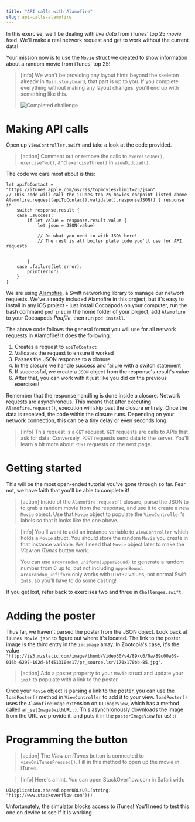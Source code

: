 ```yaml
---
title: "API calls with Alamofire"
slug: api-calls-alamofire
---
```


In this exercise, we'll be dealing with _live data_ from iTunes' top 25 _movie_ feed. We'll make a real network request and get to work without the current data!

Your mission now is to use the `Movie` struct we created to show information about a random movie from iTunes' top 25!

> [info]
> We won't be providing any layout hints beyond the skeleton already in `Main.storyboard`, that part is up to you. If you complete everything without making any layout changes, you'll end up with something like this.
>
> ![Completed challenge](./basic_completion.png)

# Making API calls

Open up `ViewController.swift` and take a look at the code provided.

> [action]
> Comment out or remove the calls to `exerciseOne()`, `exerciseTwo()`, and `exerciseThree()` in `viewDidLoad()`.

The code we care most about is this:

```
let apiToContact = "https://itunes.apple.com/us/rss/topmovies/limit=25/json"
// This code will call the iTunes top 25 movies endpoint listed above
Alamofire.request(apiToContact).validate().responseJSON() { response in
    switch response.result {
    case .success:
        if let value = response.result.value {
            let json = JSON(value)

            // Do what you need to with JSON here!
            // The rest is all boiler plate code you'll use for API requests


        }
    case .failure(let error):
        print(error)
    }
}
```

We are using [Alamofire](https://github.com/Alamofire/Alamofire), a Swift networking library to manage our network requests. We've already included Alamofire in this project, but it's easy to install in any iOS project - just install Cocoapods on your computer, run the bash command `pod init` in the home folder of your project, add `Alamofire` to your Cocoapods *Podfile*, then run `pod install`.

The above code follows the general format you will use for all network requests in Alamofire! It does the following:

1. Creates a request to `apiToContact`
1. Validates the request to ensure it worked
1. Passes the JSON response to a closure
1. In the closure we handle success and failure with a switch statement
1. If successful, we create a `JSON` object from the response's result's value
1. After that, you can work with it just like you did on the previous exercises!

Remember that the response handling is done inside a closure. Network requests are asynchronous. This means that after executing `Alamofire.request()`, execution will skip past the closure entirely. Once the data is received, the code within the closure runs. Depending on your network connection, this can be a tiny delay or even seconds long.

> [info]
> This request is a `GET` request. `GET` requests are calls to APIs that ask for data. Conversely, `POST` requests send data to the server. You'll learn a bit more about `POST` requests on the next page.

# Getting started

This will be the most open-ended tutorial you've gone through so far. Fear not, we have faith that you'll be able to complete it!

> [action]
> Inside of the `Alamofire.request()` closure, parse the JSON to to grab a random movie from the response, and use it to create a new `Movie` object. Use that `Movie` object to populate the `ViewController`'s labels so that it looks like the one above.

<!-- html comment to break boxes -->

> [info]
>  You'll want to add an instance variable to `ViewController` which holds a `Movie` struct. You should store the random `Movie` you create in that instance variable. We'll need that `Movie` object later to make the _View on iTunes_ button work.
>
> You can use `arc4random_uniform(upperBound)` to generate a random number from 0 up to, but not including `upperBound`. `arc4random_unfiform` only works with `UInt32` values, not normal Swift `Int`s, so you'll have to do some casting!

If you get lost, refer back to exercises two and three in `Challenges.swift`.

# Adding the poster

Thus far, we haven't parsed the poster from the JSON object. Look back at `iTunes Movie.json` to figure out where it's located. The link to the poster image is the third entry in the `im:image` array. In Zootopia's case, it's the value `"http://is3.mzstatic.com/image/thumb/Video30/v4/89/c0/0a/89c00a09-016b-6297-102d-6f451310ee17/pr_source.lsr/170x170bb-85.jpg"`.

> [action]
> Add a poster property to your `Movie` struct and update your `init` to populate with a link to the poster.

Once your `Movie` object is parsing a link to the poster, you can use the `loadPoster()` method in `ViewController` to add it to your view. `loadPoster()` uses the `AlamofireImage` extension on `UIImageView`, which has a method called `af_setImage(withURL:)`.  This asynchronously downloads the image from the URL we provide it, and puts it in the `posterImageView` for us! :)

# Programming the button

> [action]
> The _View on iTunes_ button is connected to `viewOniTunesPressed()`. Fill in this method to open up the movie in iTunes.

<!-- html comment to break boxes -->

> [info]
> Here's a hint. You can open StackOverflow.com in Safari with:
>
```
UIApplication.shared.openURL(URL(string: "http://www.stackoverflow.com")!)
```

Unfortunately, the simulator blocks access to iTunes! You'll need to test this one on device to see if it is working.
